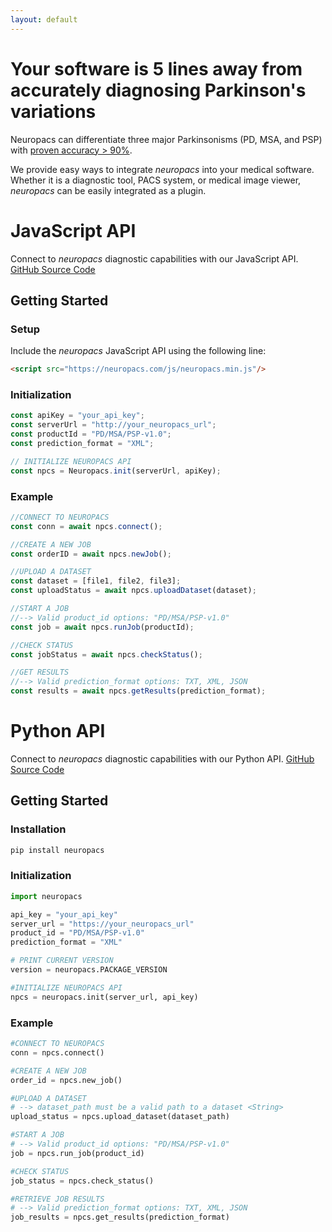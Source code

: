 ```yaml
---
layout: default
---
```


# Your software is 5 lines away from accurately diagnosing Parkinson's variations

Neuropacs can differentiate three major Parkinsonisms (PD, MSA, and PSP) with [proven accuracy > 90%](https://neuropacs.com).

We provide easy ways to integrate _neuropacs_ into your medical software. Whether it is a diagnostic tool, PACS system, or medical image viewer, _neuropacs_ can be easily integrated as a plugin.

# JavaScript API

Connect to _neuropacs_ diagnostic capabilities with our JavaScript API. [GitHub Source Code](https://github.com/neuropacs/neuropacs-js-sdk)

## Getting Started

### Setup

Include the _neuropacs_ JavaScript API using the following line:

```html
<script src="https://neuropacs.com/js/neuropacs.min.js"/>
```

### Initialization

```js
const apiKey = "your_api_key";
const serverUrl = "http://your_neuropacs_url";
const productId = "PD/MSA/PSP-v1.0";
const prediction_format = "XML";

// INITIALIZE NEUROPACS API
const npcs = Neuropacs.init(serverUrl, apiKey);
```

### Example

```js
//CONNECT TO NEUROPACS
const conn = await npcs.connect();

//CREATE A NEW JOB
const orderID = await npcs.newJob();

//UPLOAD A DATASET
const dataset = [file1, file2, file3];
const uploadStatus = await npcs.uploadDataset(dataset);

//START A JOB
//--> Valid product_id options: "PD/MSA/PSP-v1.0"
const job = await npcs.runJob(productId);

//CHECK STATUS
const jobStatus = await npcs.checkStatus();

//GET RESULTS
//--> Valid prediction_format options: TXT, XML, JSON
const results = await npcs.getResults(prediction_format);
```

# Python API

Connect to _neuropacs_ diagnostic capabilities with our Python API. [GitHub Source Code](https://github.com/neuropacs/neuropacs-py-sdk)

## Getting Started

### Installation

```bash
pip install neuropacs
```

### Initialization

```py
import neuropacs

api_key = "your_api_key"
server_url = "https://your_neuropacs_url"
product_id = "PD/MSA/PSP-v1.0"
prediction_format = "XML"

# PRINT CURRENT VERSION
version = neuropacs.PACKAGE_VERSION

#INITIALIZE NEUROPACS API
npcs = neuropacs.init(server_url, api_key)
```

### Example

```py
#CONNECT TO NEUROPACS
conn = npcs.connect()

#CREATE A NEW JOB
order_id = npcs.new_job()

#UPLOAD A DATASET
# --> dataset_path must be a valid path to a dataset <String>
upload_status = npcs.upload_dataset(dataset_path)

#START A JOB
# --> Valid product_id options: "PD/MSA/PSP-v1.0"
job = npcs.run_job(product_id)

#CHECK STATUS
job_status = npcs.check_status()

#RETRIEVE JOB RESULTS
# --> Valid prediction_format options: TXT, XML, JSON
job_results = npcs.get_results(prediction_format)
```
